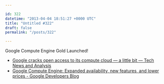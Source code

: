 ```yaml
---

id: 322
datetime: "2013-04-04 18:51:27 +0000 UTC"
title: "Untitled #322"
draft: false
permalink: "/posts/322"

---
```


Google Compute Engine Gold Launched! 

 
 * [Google cracks open access to its compute cloud — a little bit — Tech News and Analysis](http://gigaom.com/2013/04/04/google-cracks-open-access-to-its-compute-cloud-a-little-bit/)
 * [Google Compute Engine: Expanded availability, new features, and lower prices - Google Developers Blog](http://googledevelopers.blogspot.com/2013/04/google-compute-engine-expanded.html)


